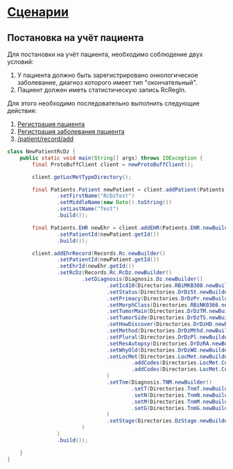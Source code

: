 # [Сценарии](../index.md)

## Постановка на учёт пациента

Для постановки на учёт пациента, необходимо соблюдение двух условий:
1. У пациента должно быть зарегистрировано онкологическое заболевание, диагноз которого имеет тип "окончательный".
2. Пациент должен иметь статистическую запись RcRegIn.

Для этого необходимо последовательно выполнить следующие действия:
1. [Регистрация пациента](newPatient/index.md)
2. [Регистрация заболевания пациента](newEhr/index.md)
3. [/patient/record/add]()

```java
class NewPatientRcDz {
    public static void main(String[] args) throws IOException {
        final ProtoBuffClient client = newProtoBuffClient();

        client.getLocMetTypeDirectory();

        final Patients.Patient newPatient = client.addPatient(Patients.Patient.newBuilder()
                .setFirstName("RcDzTest")
                .setMiddleName(new Date().toString())
                .setLastName("Test")
                .build());

        final Patients.EHR newEhr = client.addEHR(Patients.EHR.newBuilder()
                .setPatientId(newPatient.getId())
                .build());

        client.addEhrRecord(Records.Rc.newBuilder()
                .setPatientId(newPatient.getId())
                .setEhrId(newEhr.getId())
                .setRcDz(Records.Rc.RcDz.newBuilder()
                        .setDiagnosis(Diagnosis.Dz.newBuilder()
                                .setIcd10(Directories.RBiMKB308.newBuilder().setCode("C50"))
                                .setStatus(Directories.DrDzSt.newBuilder().setId("1"))
                                .setPrimacy(Directories.DrDzPr.newBuilder().setId("1"))
                                .setMorphClass(Directories.RBiNK0366.newBuilder().setCode("8001/3"))
                                .setTumorMain(Directories.DrDzTM.newBuilder().setId("-1"))
                                .setTumorSide(Directories.DrDzTS.newBuilder().setId("4"))
                                .setHowDiscover(Directories.DrDzHD.newBuilder().setId("0"))
                                .setMethod(Directories.DrDzMthd.newBuilder().setId("0"))
                                .setPlural(Directories.DrDzPl.newBuilder().setId("0"))
                                .setResAutopsy(Directories.DrDzRA.newBuilder().setId("0"))
                                .setWhyOld(Directories.DrDzWO.newBuilder().setId("10"))
                                .setLocMet(Directories.LocMet.newBuilder()
                                        .addCodes(Directories.LocMet.Code.UNKNOWN)
                                        .addCodes(Directories.LocMet.Code.OTHER_ORGANS)
                                )
                                .setTnm(Diagnosis.TNM.newBuilder()
                                        .setT(Directories.TnmT.newBuilder().setCode("T_X"))
                                        .setN(Directories.TnmN.newBuilder().setCode("N_X"))
                                        .setM(Directories.TnmM.newBuilder().setCode("M_X"))
                                        .setG(Directories.TnmG.newBuilder().setCode("G_X"))
                                )
                                .setStage(Directories.DzStage.newBuilder().setCode("NA"))
                        )
                )
                .build());

    }
}
```